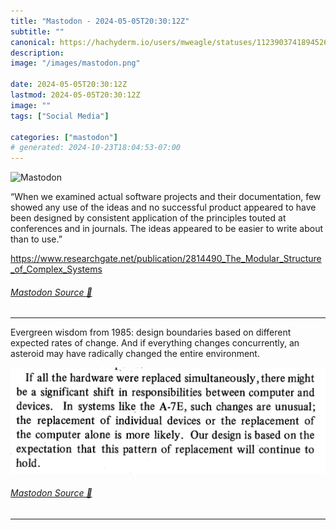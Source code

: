 ```yaml
---
title: "Mastodon - 2024-05-05T20:30:12Z"
subtitle: ""
canonical: https://hachyderm.io/users/mweagle/statuses/112390374189452620
description:
image: "/images/mastodon.png"

date: 2024-05-05T20:30:12Z
lastmod: 2024-05-05T20:30:12Z
image: ""
tags: ["Social Media"]

categories: ["mastodon"]
# generated: 2024-10-23T18:04:53-07:00
---
```

![Mastodon](/images/mastodon.png)

<p>“When we examined actual software projects and their documentation, few showed any use of the ideas and no successful product appeared to have been designed by consistent application of the principles touted at conferences and in journals. The ideas appeared to be easier to write about than to use.”</p><p><a href="https://www.researchgate.net/publication/2814490_The_Modular_Structure_of_Complex_Systems" target="_blank" rel="nofollow noopener noreferrer" translate="no"><span class="invisible">https://www.</span><span class="ellipsis">researchgate.net/publication/2</span><span class="invisible">814490_The_Modular_Structure_of_Complex_Systems</span></a></p>


###### [Mastodon Source 🐘](https://hachyderm.io/@mweagle/112390374189452620)

___

<p>Evergreen wisdom from 1985: design boundaries based on different expected rates of change. And if everything changes concurrently, an asteroid may have radically changed the entire environment.</p>

![A photo of a printed document with text discussing hardware replacement and design expectations within computer systems.](22bf6df48aba9167.jpeg)

###### [Mastodon Source 🐘](https://hachyderm.io/@mweagle/112390392586997209)

___
